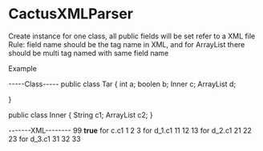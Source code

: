 CactusXMLParser
===============

Create instance for one class, all public fields will be set refer to a XML file
Rule: field name should be the tag name in XML, and for ArrayList there should be multi tag named with same field name

Example

-----Class-----
public class Tar
{
  int a;
  boolen b;
  Inner c;
  ArrayList<Inner> d;

}

public class Inner
{
  String c1;
  ArrayList<Integer> c2;
}

-------XML--------
<Configure>
  <a>99</a>
  <b>true</b>
  <c>
    <c1>for c.c1</c1>
    <c2>1</c2>
    <c2>2</c2>
    <c2>3</c2>
  </c>
  <d>
    <c1>for d_1.c1</c1>
    <c2>11</c2>
    <c2>12</c2>
    <c2>13</c2>
  </d>
  <d>
    <c1>for d_2.c1</c1>
    <c2>21</c2>
    <c2>22</c2>
    <c2>23</c2>
  </d>
  <d>
    <c1>for d_3.c1</c1>
    <c2>31</c2>
    <c2>32</c2>
    <c2>33</c2>
  </d>
</Configure>




